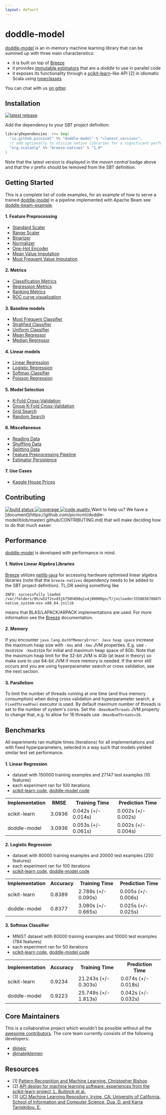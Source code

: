 ```yaml
---
layout: default
---
```


# doddle-model
[doddle-model](https://github.com/picnicml/doddle-model) is an in-memory machine learning library that can be summed up with three main characteristics:
* it is built on top of [Breeze](https://github.com/scalanlp/breeze)
* it provides [immutable estimators](https://en.wikipedia.org/wiki/Immutable_object) that are a _doddle_ to use in parallel code
* it exposes its functionality through a [scikit-learn](https://github.com/scikit-learn/scikit-learn)-like API [2] in idiomatic Scala using [typeclasses](https://en.wikipedia.org/wiki/Type_class)

You can chat with us [on gitter](https://gitter.im/picnicml/doddle-model).

## Installation
<a href="https://search.maven.org/search?q=g:io.github.picnicml">
    <img src="https://img.shields.io/maven-central/v/io.github.picnicml/doddle-model_2.12.svg?style=flat-square&label=maven%20central" alt="latest release"/>
</a>

Add the dependency to your SBT project definition:
```scala
libraryDependencies  ++= Seq(
  "io.github.picnicml" %% "doddle-model" % "<latest_version>",
  // add optionally to utilize native libraries for a significant performance boost
  "org.scalanlp" %% "breeze-natives" % "1.0"
)
```
Note that the latest version is displayed in the _maven central_ badge above and that the _v_ prefix should be removed from the SBT definition.

## Getting Started
This is a complete list of code examples, for an example of how to serve a trained [doddle-model](https://github.com/picnicml/doddle-model) in a pipeline implemented with Apache Beam see [doddle-beam-example](https://github.com/picnicml/doddle-beam-example).

#### 1. Feature Preprocessing
* [Standard Scaler](https://github.com/picnicml/doddle-model-examples/blob/master/src/main/scala/io/picnicml/doddlemodel/examples/preprocessing/StandardScalerExample.scala)
* [Range Scaler](https://github.com/picnicml/doddle-model-examples/blob/master/src/main/scala/io/picnicml/doddlemodel/examples/preprocessing/RangeScalerExample.scala)
* [Binarizer](https://github.com/picnicml/doddle-model-examples/blob/master/src/main/scala/io/picnicml/doddlemodel/examples/preprocessing/BinarizerExample.scala)
* [Normalizer](https://github.com/picnicml/doddle-model-examples/blob/master/src/main/scala/io/picnicml/doddlemodel/examples/preprocessing/NormalizerExample.scala)
* [One-Hot Encoder](https://github.com/picnicml/doddle-model-examples/blob/master/src/main/scala/io/picnicml/doddlemodel/examples/preprocessing/OneHotEncoderExample.scala)
* [Mean Value Imputation](https://github.com/picnicml/doddle-model-examples/blob/master/src/main/scala/io/picnicml/doddlemodel/examples/impute/MeanValueImputerExample.scala)
* [Most Frequent Value Imputation](https://github.com/picnicml/doddle-model-examples/blob/master/src/main/scala/io/picnicml/doddlemodel/examples/impute//MostFrequentValueImputerExample.scala)

#### 2. Metrics
* [Classification Metrics](https://github.com/picnicml/doddle-model/blob/master/src/main/scala/io/picnicml/doddlemodel/metrics/ClassificationMetrics.scala)
* [Regression Metrics](https://github.com/picnicml/doddle-model/blob/master/src/main/scala/io/picnicml/doddlemodel/metrics/RegressionMetrics.scala)
* [Ranking Metrics](https://github.com/picnicml/doddle-model/blob/master/src/main/scala/io/picnicml/doddlemodel/metrics/RankingMetrics.scala)
* [ROC curve visualization](https://picnicml.github.io/doddle-model-examples/roc-curve-visualization.html)

#### 3. Baseline models
* [Most Frequent Classifier](https://github.com/picnicml/doddle-model-examples/blob/master/src/main/scala/io/picnicml/doddlemodel/examples/dummy/MostFrequentClassifierExample.scala)
* [Stratified Classifier](https://github.com/picnicml/doddle-model-examples/blob/master/src/main/scala/io/picnicml/doddlemodel/examples/dummy/StratifiedClassifierExample.scala)
* [Uniform Classifier](https://github.com/picnicml/doddle-model-examples/blob/master/src/main/scala/io/picnicml/doddlemodel/examples/dummy/UniformClassifierExample.scala)
* [Mean Regressor](https://github.com/picnicml/doddle-model-examples/blob/master/src/main/scala/io/picnicml/doddlemodel/examples/dummy/MeanRegressorExample.scala)
* [Median Regressor](https://github.com/picnicml/doddle-model-examples/blob/master/src/main/scala/io/picnicml/doddlemodel/examples/dummy/MedianRegressorExample.scala)

#### 4. Linear models
* [Linear Regression](https://github.com/picnicml/doddle-model-examples/blob/master/src/main/scala/io/picnicml/doddlemodel/examples/linear/LinearRegressionExample.scala)
* [Logistic Regression](https://github.com/picnicml/doddle-model-examples/blob/master/src/main/scala/io/picnicml/doddlemodel/examples/linear/LogisticRegressionExample.scala)
* [Softmax Classifier](https://github.com/picnicml/doddle-model-examples/blob/master/src/main/scala/io/picnicml/doddlemodel/examples/linear/SoftmaxClassifierExample.scala)
* [Poisson Regression](https://github.com/picnicml/doddle-model-examples/blob/master/src/main/scala/io/picnicml/doddlemodel/examples/linear/PoissonRegressionExample.scala)

#### 5. Model Selection
* [K-Fold Cross-Validation](https://github.com/picnicml/doddle-model-examples/blob/master/src/main/scala/io/picnicml/doddlemodel/examples/modelselection/KFoldExample.scala)
* [Group K-Fold Cross-Validation](https://github.com/picnicml/doddle-model-examples/blob/master/src/main/scala/io/picnicml/doddlemodel/examples/modelselection/GroupKFoldExample.scala)
* [Grid Search](https://github.com/picnicml/doddle-model-examples/blob/master/src/main/scala/io/picnicml/doddlemodel/examples/modelselection/GridSearchExample.scala)
* [Random Search](https://github.com/picnicml/doddle-model-examples/blob/master/src/main/scala/io/picnicml/doddlemodel/examples/modelselection/RandomSearchExample.scala)

#### 6. Miscellaneous
* [Reading Data](https://github.com/picnicml/doddle-model-examples/wiki/Reading-CSV-Data)
* [Shuffling Data](https://github.com/picnicml/doddle-model-examples/blob/master/src/main/scala/io/picnicml/doddlemodel/examples/misc/ShuffleDatasetExample.scala)
* [Splitting Data](https://github.com/picnicml/doddle-model-examples/blob/master/src/main/scala/io/picnicml/doddlemodel/examples/misc/SplitDatasetExample.scala)
* [Feature Preprocessing Pipeline](https://github.com/picnicml/doddle-model-examples/blob/master/src/main/scala/io/picnicml/doddlemodel/examples/pipeline/PipelineExample.scala)
* [Estimator Persistence](https://github.com/picnicml/doddle-model-examples/blob/master/src/main/scala/io/picnicml/doddlemodel/examples/misc/EstimatorPersistenceExample.scala)

#### 7. Use Cases
* [Kaggle House Prices](https://github.com/picnicml/doddle-model-examples/blob/master/src/main/scala/io/picnicml/doddlemodel/examples/usecase/HousePrices.scala)

## Contributing
<a href="https://circleci.com/gh/picnicml/doddle-model">
    <img src="https://img.shields.io/circleci/project/github/picnicml/doddle-model/master.svg?style=flat-square&label=circleci" alt="build status"/>
</a>
<a href="https://app.codacy.com/project/inejc/doddle-model/dashboard">
    <img src="https://img.shields.io/codacy/coverage/9f1dad5c6d6041dd85db71adabba3e72.svg?style=flat-square&label=codacy" alt="coverage"/>
</a>
<a href="https://app.codacy.com/project/inejc/doddle-model/dashboard">
    <img src="https://img.shields.io/codacy/grade/9f1dad5c6d6041dd85db71adabba3e72/master.svg?style=flat-square&label=codacy" alt="code quality"/>
</a>
Want to help us? We have a [document](https://github.com/picnicml/doddle-model/blob/master/.github/CONTRIBUTING.md) that will make deciding how to do that much easier.

## Performance
[doddle-model](https://github.com/picnicml/doddle-model) is developed with performance in mind.

#### 1. Native Linear Algebra Libraries
[Breeze](https://github.com/scalanlp/breeze) utilizes [netlib-java](https://github.com/fommil/netlib-java) for accessing hardware optimised linear algebra libraries (note that the `breeze-natives` dependency needs to be added to the SBT project definition). TL;DR seeing something like
```
INFO: successfully loaded /var/folders/9h/w52f2svd3jb750h890q1x4j80000gn/T/jniloader3358656786070405996netlib-native_system-osx-x86_64.jnilib
```
means that BLAS/LAPACK/ARPACK implementations are used. For more information see the [Breeze](https://github.com/scalanlp/breeze) documentation.

#### 2. Memory
If you encounter `java.lang.OutOfMemoryError: Java heap space` increase the maximum heap size with `-Xms` and `-Xmx` JVM properties. E.g. use `-Xms8192m -Xmx8192m` for initial and maximum heap space of 8Gb. Note that the maximum heap limit for the 32-bit JVM is 4Gb (at least in theory) so make sure to use 64-bit JVM if more memory is needed. If the error still occurs and you are using hyperparameter search or cross validation, see the next section.

#### 3. Parallelism
To limit the number of threads running at one time (and thus memory consumption) when doing cross validation and hyperparameter search, a `FixedThreadPool` executor is used. By default maximum number of threads is set to the number of system's cores. Set the `-DmaxNumThreads` JVM property to change that, e.g. to allow for 16 threads use `-DmaxNumThreads=16`.

## Benchmarks
All experiments ran multiple times (iterations) for all implementations and with fixed hyperparameters, selected in a way such that models yielded similar test set performance.

#### 1. Linear Regression
- dataset with 150000 training examples and 27147 test examples (10 features)
- each experiment ran for 100 iterations
- [scikit-learn code](https://github.com/picnicml/doddle-benchmark/blob/master/src/main/scala/com/picnicml/doddlemodel/linear/sklearn_linear_regression.py), [doddle-model code](https://github.com/picnicml/doddle-benchmark/blob/master/src/main/scala/com/picnicml/doddlemodel/linear/DoddleLinearRegression.scala)

<table>
<tr>
    <th>Implementation</th>
    <th>RMSE</th>
    <th>Training Time</th>
    <th>Prediction Time</th>
</tr>
<tr>
    <td>scikit-learn</td>
    <td>3.0936</td>
    <td>0.042s (+/- 0.014s)</td>
    <td>0.002s (+/- 0.002s)</td>
</tr>
<tr>
    <td>doddle-model</td>
    <td>3.0936</td>
    <td>0.053s (+/- 0.061s)</td>
    <td>0.002s (+/- 0.004s)</td>
</tr>
</table>

#### 2. Logistic Regression
- dataset with 80000 training examples and 20000 test examples (250 features)
- each experiment ran for 100 iterations
- [scikit-learn code](https://github.com/picnicml/doddle-benchmark/blob/master/src/main/scala/com/picnicml/doddlemodel/linear/sklearn_logistic_regression.py), [doddle-model code](https://github.com/picnicml/doddle-benchmark/blob/master/src/main/scala/com/picnicml/doddlemodel/linear/DoddleLogisticRegression.scala)

<table>
<tr>
    <th>Implementation</th>
    <th>Accuracy</th>
    <th>Training Time</th>
    <th>Prediction Time</th>
</tr>
<tr>
    <td>scikit-learn</td>
    <td>0.8389</td>
    <td>2.789s (+/- 0.090s)</td>
    <td>0.005s (+/- 0.006s)</td>
</tr>
<tr>
    <td>doddle-model</td>
    <td>0.8377</td>
    <td>3.080s (+/- 0.665s)</td>
    <td>0.025s (+/- 0.025s)</td>
</tr>
</table>

#### 3. Softmax Classifier
- MNIST dataset with 60000 training examples and 10000 test examples (784 features)
- each experiment ran for 50 iterations
- [scikit-learn code](https://github.com/picnicml/doddle-benchmark/blob/master/src/main/scala/com/picnicml/doddlemodel/linear/sklearn_softmax_classifier.py), [doddle-model code](https://github.com/picnicml/doddle-benchmark/blob/master/src/main/scala/com/picnicml/doddlemodel/linear/DoddleSoftmaxClassifier.scala)

<table>
<tr>
    <th>Implementation</th>
    <th>Accuracy</th>
    <th>Training Time</th>
    <th>Prediction Time</th>
</tr>
<tr>
    <td>scikit-learn</td>
    <td>0.9234</td>
    <td>21.243s (+/- 0.303s)</td>
    <td>0.074s (+/- 0.018s)</td>
</tr>
<tr>
    <td>doddle-model</td>
    <td>0.9223</td>
    <td>25.749s (+/- 1.813s)</td>
    <td>0.042s (+/- 0.032s)</td>
</tr>
</table>

## Core Maintainers
This is a collaborative project which wouldn't be possible without all the [awesome contributors](https://github.com/picnicml/doddle-model/graphs/contributors). The core team currently consists of the following developers:
- [@inejc](https://github.com/inejc)
- [@matejklemen](https://github.com/matejklemen)

## Resources
* [1] [Pattern Recognition and Machine Learning, Christopher Bishop](http://www.springer.com/gp/book/9780387310732)
* [2] [API design for machine learning software: experiences from the scikit-learn project, L. Buitinck et al.](https://arxiv.org/abs/1309.0238)
* [3] [UCI Machine Learning Repository. Irvine, CA: University of California, School of Information and Computer Science, Dua, D. and Karra Taniskidou, E.](http://archive.ics.uci.edu/ml)
